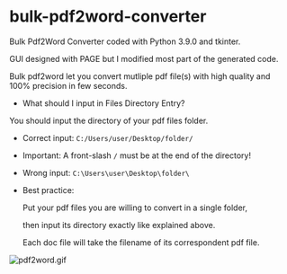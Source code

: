 # bulk-pdf2word-converter
Bulk Pdf2Word Converter coded with Python 3.9.0 and tkinter. 

GUI designed with PAGE but I modified most part
of the generated code. 


Bulk pdf2word let you convert mutliple pdf file(s) with high quality and 100% precision in few seconds.


- What should I input in Files Directory Entry?

 You should input the directory of your pdf files folder.


 - Correct input: `C:/Users/user/Desktop/folder/`

 * Important: A front-slash `/` must be at the end of the directory!

 - Wrong input: `C:\Users\user\Desktop\folder\`


 - Best practice:


   Put your pdf files you are willing to convert in a single folder,

   then input its directory exactly like explained above.


   Each doc file will take the filename of its correspondent pdf file.
           
           
  ![pdf2word.gif](https://github.com/IT-Support-L2/bulk-pdf2word-converter/blob/main/pdf2word.gif)
           
